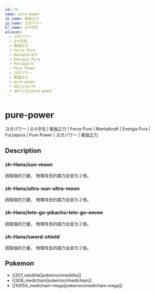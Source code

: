 ```yaml
---
id: 74
name: pure-power
zh_name: 瑜伽之力
jp_name: ヨガパワー
kr_name: 순수한힘
aliases:
  - ヨガパワー
  - 순수한힘
  - 瑜伽之力
  - Force Pure
  - Mentalkraft
  - Energía Pura
  - Forzapura
  - Pure Power
  - ヨガパワー
  - 瑜伽之力
  - pure-power
  - ability/74
  - ability/pure-power
---
```

# pure-power

ヨガパワー | 순수한힘 | 瑜伽之力 | Force Pure | Mentalkraft | Energía Pura | Forzapura | Pure Power | ヨガパワー | 瑜伽之力

## Description

### zh-Hans/sun-moon

因瑜伽的力量，
物理攻击的威力会变为２倍。

### zh-Hans/ultra-sun-ultra-moon

因瑜伽的力量，
物理攻击的威力会变为２倍。

### zh-Hans/lets-go-pikachu-lets-go-eevee

因瑜伽的力量，
物理攻击的威力会变为２倍。

### zh-Hans/sword-shield

因瑜伽的力量，
物理攻击的威力会变为２倍。

## Pokemon

- [[307_meditite|pokemon/meditite]]
- [[308_medicham|pokemon/medicham]]
- [[10054_medicham-mega|pokemon/medicham-mega]]

